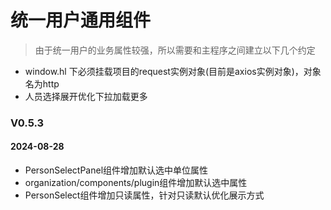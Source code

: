 # 统一用户通用组件

> 由于统一用户的业务属性较强，所以需要和主程序之间建立以下几个约定

- window.hl 下必须挂载项目的request实例对象(目前是axios实例对象)，对象名为http
- 人员选择展开优化下拉加载更多

### V0.5.3

#### 2024-08-28

- PersonSelectPanel组件增加默认选中单位属性
- organization/components/plugin组件增加默认选中属性
- PersonSelect组件增加只读属性，针对只读默认优化展示方式
